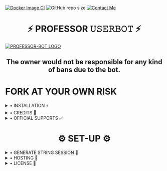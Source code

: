 [![Docker Image CI](https://github.com/harshjais369/ProfessorBot/actions/workflows/docker-image.yml/badge.svg?branch=main)](https://github.com/harshjais369/ProfessorBot/actions/workflows/docker-image.yml)
![GitHub repo size](https://img.shields.io/github/repo-size/harshjais369/ProfessorBot)
[![Contact Me](https://img.shields.io/badge/Telegram-Contact%20Me-informational)](https://t.me/harshjais369)




<h1 align="center">⚡ PROFESSOR 𝚄𝚂𝙴𝚁𝙱𝙾𝚃 ⚡</h1>


[![PROFESSOR-BOT LOGO](https://telegra.ph/file/54409bcddd8c2bb436ea1.jpg)](https://t.me/harshjais369)


<h2 align="center">The owner would not be responsible for any kind of bans due to the bot.</h2>


# FORK AT YOUR OWN RISK

<details>
  <summary> • INSTALLATION ⚡ </summary>

### One click installation:

• Deploy to Heroku ⚜️

<a href="https://dashboard.heroku.com/new?template=https://github.com/harshjais369/ProfessorBot" rel="nofollow" style="background-color: initial; box-sizing: border-box; color: #0366d6; text-decoration-line: none;"><img alt="Deploy" data-canonical-src="https://www.herokucdn.com/deploy/button.svg" src="https://camo.githubusercontent.com/83b0e95b38892b49184e07ad572c94c8038323fb/68747470733a2f2f7777772e6865726f6b7563646e2e636f6d2f6465706c6f792f627574746f6e2e737667" style="border-style: none; box-sizing: initial; max-width: 100%;" /></a></div>

<h2 align="center"> <a href="https://github.com/harshjais369/ProfessorBot">⚡ 𝚃𝙷𝙴 PROFESSOR-BOT ⚡</a></h2>
</details>

<details>
  <summary> • CREDITS 🏅 </summary>
  
 • [MafiaBot](https://github.com)

</details>

<details>
  <summary> • OFFICIAL SUPPORTS ✅ </summary>

```
Get help regarding setting up 
your PROFESSORBOT in our official 
support Group and get updates
notifications in Update Channel.
```

<a href="https://t.me/harsh_hacker_gp"><img src="https://img.shields.io/badge/Join-Support%20Channel-red.svg?style=for-the-badge&logo=Telegram"></a>
</details>

<h1 align="center">⚙️ SET-UP ⚙️</h1>

<details>
  <summary> • GENERATE STRING SESSION 🌟 </summary>

- Termux
    - Clone `git clone https://github.com/harshjais369/ProfessorBot.git`
    - Then Do  `cd professorbot`
    - Run String Generator By
           `bash string.sh`
    - Then Fill The Required Details.
    - API ID, API HASH, PHONE NUMBER (WITH COUNTRY CODE)
 
- Repl Run
    - Click [Here](https://replit.com/@HarshJaiswal16/ProfessorBot#tg_session_generator.py) to open Repl run.
    - Click On Green Play Button.
    - Wait for a while, then enter the requisite details.
    - String will be saved in your Saved Message.
</details>

<details>
  <summary> • HOSTING 💫 </summary>

- Choose A Hosting Site. Ensure the mandatory vars are provisioned to run environment.

## Deploys

- You Can Deploy it on:
    - [Fly.io](https://fly.io) (Free)
    - [Zeet](https://zeet.co/new)
    - [Uffizzi](https://uffizzi.com)
    - Any Other VPS.
    - No support for Termux Yet.

## Mandatory Vars

- Some of the environment variables are mandatory.
- These are listed below.
    - `APP_ID`:   You can get this value from [here](https://my.telegram.org)
    - `API_HASH`:   You can get this value from [here](https://my.telegram.org)
    - `ENV`:   `ANYTHING`
    - `STRING_SESSION`:   You can get this value from running `python3 string_session.py` in termux after cloning this repo. Or just using [repl run](https://replit.com/@H1M4N5HU0P/MAFIABOT#main.py)
    - `LOG_GROUP`:   Make a Channel Or Group and get it's id.
    - `DATABASE_URL`:   Make a database on elephant sql and paste the url.
    - `DB_URI`:   Same as `DATABASE_URL`
    - `BOT_TOKEN`:   Make a Bot from [Botfather](https://t.me/botfather) and paste the bot token here.
    - `BOT_USERNAME`:   Paste the Username of bot that you made from [BotFather](https://t.me/botfather).
- The userbot will not work without setting the mandatory vars.

</details>

<details>
  <summary> • LICENSE 📄 </summary>

![](https://www.gnu.org/graphics/gplv3-or-later.png)

Copyright (C) 2021 Harsh Jaiswal (@harshjais369)

Poject [PROFESSOR-BOT](https://github.com/harshjais369/ProfessorBot) is free software: you can redistribute it and/or modify
it under the terms of the GNU General Public License as published by
the Free Software Foundation, either version 3 of the License, or
(at your option) any later version.

This program is distributed in the hope that it will be useful,
but WITHOUT ANY WARRANTY; without even the implied warranty of
MERCHANTABILITY or FITNESS FOR A PARTICULAR PURPOSE.  See the
GNU General Public License for more details.

You should have received a copy of the GNU General Public License
along with this program. If not, see <https://www.gnu.org/licenses/>.
</details>
